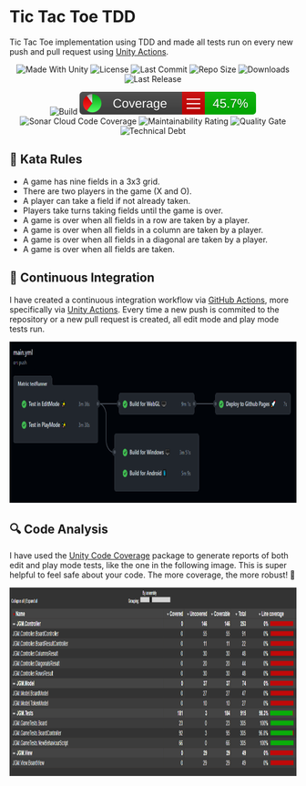 # Tic Tac Toe TDD
Tic Tac Toe implementation using TDD and made all tests run on every new push and pull request using [Unity Actions](https://github.com/game-ci/unity-actions).

<p align="center">
  <a>
    <img alt="Made With Unity" src="https://img.shields.io/badge/made%20with-Unity-57b9d3.svg?logo=Unity">
  </a>
  <a>
    <img alt="License" src="https://img.shields.io/github/license/JoanStinson/TicTacToeTDD?logo=github">
  </a>
  <a>
    <img alt="Last Commit" src="https://img.shields.io/github/last-commit/JoanStinson/TicTacToeTDD?logo=Mapbox&color=orange">
  </a>
  <a>
    <img alt="Repo Size" src="https://img.shields.io/github/repo-size/JoanStinson/TicTacToeTDD?logo=VirtualBox">
  </a>
  <a>
    <img alt="Downloads" src="https://img.shields.io/github/downloads/JoanStinson/TicTacToeTDD/total?color=brightgreen">
  </a>
  <a>
    <img alt="Last Release" src="https://img.shields.io/github/v/release/JoanStinson/TicTacToeTDD?include_prereleases&logo=Dropbox&color=yellow">
  </a>
</p>

<p align="center">
  <a>
    <img alt="Build" src="https://github.com/JoanStinson/TicTacToeTDD/workflows/Build/badge.svg">
  </a>
  <a>
    <img alt="Unity Code Coverage" src="https://github.com/JoanStinson/TicTacToeTDD/blob/main/CodeCoverage/Report/badge_linecoverage.svg">
  </a>
  <a>
    <img alt="Sonar Cloud Code Coverage" src="https://sonarcloud.io/api/project_badges/measure?project=DanielParra159_HangmanGame&metric=coverage">
  </a>
  <a>
    <img alt="Maintainability Rating" src="https://sonarcloud.io/api/project_badges/measure?project=DanielParra159_HangmanGame&metric=sqale_rating">
  </a>
  <a>
    <img alt="Quality Gate" src="https://sonarcloud.io/api/project_badges/measure?project=DanielParra159_HangmanGame&metric=alert_status">
  </a>
  <a>
    <img alt="Technical Debt" src="https://sonarcloud.io/api/project_badges/measure?project=DanielParra159_HangmanGame&metric=sqale_index">
  </a>
</p>

## 📜 Kata Rules
* A game has nine fields in a 3x3 grid.
* There are two players in the game (X and O).
* A player can take a field if not already taken.
* Players take turns taking fields until the game is over.
* A game is over when all fields in a row are taken by a player.
* A game is over when all fields in a column are taken by a player.
* A game is over when all fields in a diagonal are taken by a player.
* A game is over when all fields are taken.

## 🧩 Continuous Integration
I have created a continuous integration workflow via [GitHub Actions](https://github.com/features/actions), more specifically via [Unity Actions](https://github.com/game-ci/unity-actions). Every time a new push is commited to the repository or a new pull request is created, all edit mode and play mode tests run.
<p align="center">
  <img width="824" height="283" src="https://github.com/JoanStinson/TicTacToeTDD/blob/main/ci workflow.PNG">
</p>

## 🔍 Code Analysis
I have used the [Unity Code Coverage](https://docs.unity3d.com/Packages/com.unity.testtools.codecoverage@0.2/manual/index.html) package to generate reports of both edit and play mode tests, like the one in the following image. This is super helpful to feel safe about your code. The more coverage, the more robust! 💪
<p align="center">
  <img width="1044" height="331" src="https://github.com/JoanStinson/TicTacToeTDD/blob/main/coverage.PNG">
</p>

